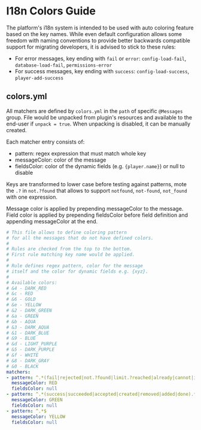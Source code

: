 # I18n Colors Guide

The platform's i18n system is intended to be used with auto coloring feature based on the key names.
While even default configuration allows some freedom with naming conventions to provide better 
backwards compatible support for migrating developers, it is advised to stick to these rules:

- For error messages, key ending with `fail` or `error`: `config-load-fail`, `database-load-fail`, `permissions-error`
- For success messages, key ending with `success`: `config-load-success`, `player-add-success`

## colors.yml

All matchers are defined by `colors.yml` in the `path` of specific `@Messages` group. File would be unpacked from 
plugin's resources and available to the end-user if `unpack = true`. When unpacking is disabled, it can be manually created.

Each matcher entry consists of:
- pattern: regex expression that must match whole key
- messageColor: color of the message
- fieldsColor: color of the dynamic fields (e.g. `{player.name}`) or null to disable

Keys are transformed to lower case before testing against patterns, mote the `.?` in `not.?found` 
that allows to support `notfound`, `not-found`, `not_found` with one expression.

Message color is applied by prepending messageColor to the message.
Field color is applied by prepending fieldsColor before field definition and appending messageColor at the end.

```yaml
# This file allows to define coloring pattern
# for all the messages that do not have defined colors.
#  
# Rules are checked from the top to the bottom.
# First rule matching key name would be applied.
#  
# Rule defines regex pattern, color for the message
# itself and the color for dynamic fields e.g. {xyz}.
#  
# Available colors:
# &4 - DARK_RED
# &c - RED
# &6 - GOLD
# &e - YELLOW
# &2 - DARK_GREEN
# &a - GREEN
# &b - AQUA
# &3 - DARK_AQUA
# &1 - DARK_BLUE
# &9 - BLUE
# &d - LIGHT_PURPLE
# &5 - DARK_PURPLE
# &f - WHITE
# &8 - DARK_GRAY
# &0 - BLACK
matchers:
- pattern: ^.*(fail|rejected|not.?found|limit.?reached|already|cannot|invalid|error).*$
  messageColor: RED
  fieldsColor: null
- pattern: ^.*(success|succeeded|accepted|created|removed|added|done).*$
  messageColor: GREEN
  fieldsColor: null
- pattern: ^.*$
  messageColor: YELLOW
  fieldsColor: null
```
